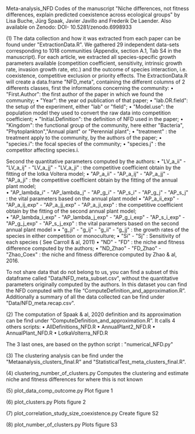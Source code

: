 Meta-analysis_NFD
Codes of the manuscript "Niche differences, not fitness differences, explain predicted coexistence across ecological groups" by Lisa Buche, Jürg Spaak, Javier Javillo and Frederik De Laender. Also available on Zenodo: DOI- 10.5281/zenodo.6998933

(1) The data collection and how it was extracted from each paper can be found under "ExtractionData.R". We gathered 29 independent data-sets corresponding to 1018 communities (Appendix, section A.1, Tab S4 in the manuscript). For each article, we extracted all species-specific growth parameters available (competition coefficient, sensitivity, intrinsic growth rate, invasion growth rate, etc.) and the outcome of species interaction, i.e. coexistence, competitive exclusion or priority effects. The ExtractionData.R will create a data.frame "NFD_meta", containing the different columns of 2 differents classes, first the informations concerning the community: 
•	"First.Author": the first author of the paper in which we found the community;
•	"Year": the year od publication of that paper; 
•	"lab.OR.field": the setup of the experiment, either "lab" or "field"; 
•	"Model.use": the population model they used to convert the raw data into competition coefficient;
•	"Initial.Definition": the definition of NFD used in the paper;
•	"Kingdom": the functional group of the community, here either "Bacteria", "Phytoplankton","Annual plant" or "Perennial plant";
•	"treatment" : the treatment apply to the community, by the authors of the paper;
•	"species.i": the focal species of the community;
•	"species.j" : the competitor affecting species.i. 

Second the quantitative parameters computed by the authors: 
•	"LV_a_ii" - "LV_a_ij" - "LV_a_jj" - "LV_a_ji" :  the competitive coefficient obtain by the fitting of the lotka Voltera model; 
•	"AP_a_ii" - "AP_a_ij" - "AP_a_jj" - "AP_a_ji" :  the competitive coefficient obtain by the fitting of the annual plant model;  
•	"AP_lambda_i" - "AP_lambda_j" - "AP_g_i"  - "AP_s_i" - "AP_g_j" -  "AP_s_j" :  the vital parameters based on the annual plant model
•	"AP_a_ii_exp" - "AP_a_ij_exp" - "AP_a_jj_exp" - "AP_a_ji_exp" :  the competitive coefficient obtain by the fitting of the second annual plant model;  
•	"AP_lambda_i_exp" - "AP_lambda_j_exp" - "AP_g_i_exp"  - "AP_s_i_exp" - "AP_g_j_exp" -  "AP_s_j_exp" :  the vital parameters based on the second annual plant model »
•	"g_ji" -  "g_ij" -  "g_ii" -  "g_jj" : the growth rates of the species in either competition or monoculture;
•	"Si" - "Sj" :  Sensitivity of each species ( See Carroll & al, 2011)
•	"ND" - "FD" : the niche and fitness difference computed by the authors;
•	"ND_Zhao" -  "FD_Zhao" - "Zhao_Coex" : the niche and fitness difference computed by Zhao & al, 2016. 

To not share data that do not belong to us, you can find a subset of this dataframe called "Data/NFD_meta_subset.csv", without the quantitative parameters originally computed by the authors. In this dataset you can find the NFD computed with the file “ComputeDefinition_and_approximation.R”. Additionally a summary of all the data collected can be find under "Data/NFD_meta.recap.csv". 

(2) The computation of Spaak & al, 2020 definition and its approximation can be find under “ComputeDefinition_and_approximation.R”. 
It calls 4 others scripts:
•	AllDefinitions_NFD.R
•	AnnualPlant2_NFD.R
•	AnnualPlant_NFD.R
•	LotkaVolterra_NFD.R

The 3 last ones, are based on the python script : "numerical_NFD.py"

(3) The clustering analysis can be find under the "Metaanalysis_clusters_final.R" and "StatisticalTest_meta_clusters_final.R".

(4) clustering_number_of_clusters.py
	Computes the clustering and estimate niche and fitness differences for where this is not known

(5) plot_data_comp_outcome.py
	Plot figure 1

(6) plot_clusters.py
	Plots figure 2

(7) plot_correlation_study_size_coexistence.py
	Create figure S2

(8) plot_number_of_clusters.py
	Plots figure S3
